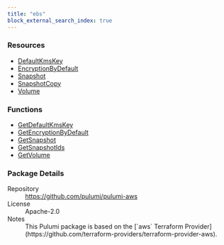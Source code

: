 ```yaml
---
title: "ebs"
block_external_search_index: true
---
```


<!-- WARNING: this file was generated by Pulumi Docs Generator. -->
<!-- Do not edit by hand unless you're certain you know what you are doing! -->



<h3>Resources</h3>
<ul class="api">
    <li><a href="defaultkmskey" title="DefaultKmsKey"><span class="symbol resource"></span>DefaultKmsKey</a></li>
    <li><a href="encryptionbydefault" title="EncryptionByDefault"><span class="symbol resource"></span>EncryptionByDefault</a></li>
    <li><a href="snapshot" title="Snapshot"><span class="symbol resource"></span>Snapshot</a></li>
    <li><a href="snapshotcopy" title="SnapshotCopy"><span class="symbol resource"></span>SnapshotCopy</a></li>
    <li><a href="volume" title="Volume"><span class="symbol resource"></span>Volume</a></li>
</ul>

<h3>Functions</h3>
<ul class="api">
    <li><a href="getdefaultkmskey" title="GetDefaultKmsKey"><span class="symbol function"></span>GetDefaultKmsKey</a></li>
    <li><a href="getencryptionbydefault" title="GetEncryptionByDefault"><span class="symbol function"></span>GetEncryptionByDefault</a></li>
    <li><a href="getsnapshot" title="GetSnapshot"><span class="symbol function"></span>GetSnapshot</a></li>
    <li><a href="getsnapshotids" title="GetSnapshotIds"><span class="symbol function"></span>GetSnapshotIds</a></li>
    <li><a href="getvolume" title="GetVolume"><span class="symbol function"></span>GetVolume</a></li>
</ul>

<h3>Package Details</h3>
<dl class="package-details">
	<dt>Repository</dt>
	<dd><a href="https://github.com/pulumi/pulumi-aws">https://github.com/pulumi/pulumi-aws</a></dd>
	<dt>License</dt>
	<dd>Apache-2.0</dd>
    <dt>Notes</dt>
	<dd>This Pulumi package is based on the [`aws` Terraform Provider](https://github.com/terraform-providers/terraform-provider-aws).</dd>
</dl>

